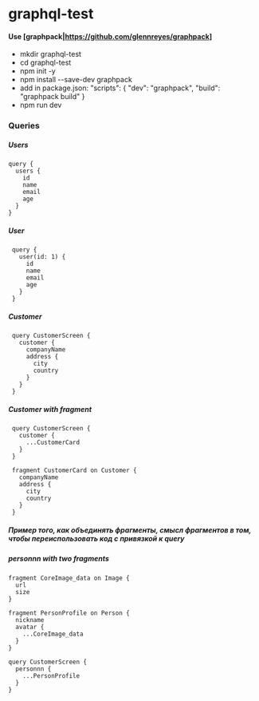 # graphql-test
#### Use [graphpack|https://github.com/glennreyes/graphpack]

- mkdir graphql-test
- cd graphql-test
- npm init -y
- npm install --save-dev graphpack
- add in package.json:
 "scripts": {
    "dev": "graphpack",
    "build": "graphpack build"
}
- npm run dev

### Queries

##### Users
 ```
query {
   users {
     id
     name
     email
     age
   }
 }
```

##### User
```
 query {
   user(id: 1) {
     id
     name
     email
     age
   }
 }
```


##### Customer
```
 query CustomerScreen {
   customer {
     companyName
     address {
       city
       country
     }
   }
 }
```

##### Customer with fragment
```
 query CustomerScreen {
   customer {
     ...CustomerCard
   }
 }

 fragment CustomerCard on Customer {
   companyName
   address {
     city
     country
   }
 }
```

##### Пример того, как объединять фрагменты, смысл фрагментов в том, чтобы переиспользовать код с привязкой к query

##### personnn with two fragments
```
fragment CoreImage_data on Image {
  url
  size
}

fragment PersonProfile on Person {
  nickname
  avatar {
    ...CoreImage_data
  }
}

query CustomerScreen {
  personnn {
    ...PersonProfile
  }
}
```

